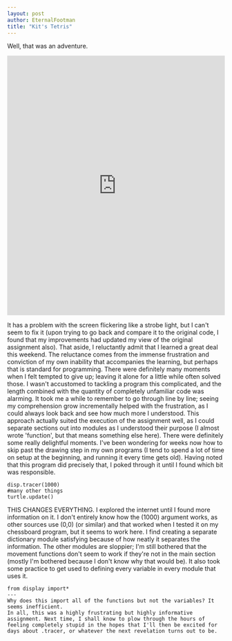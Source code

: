 ```yaml
---
layout: post
author: EternalFootman
title: "Kit's Tetris"
---
```


Well, that was an adventure.

<iframe src="https://trinket.io/embed/python/5ecb41f610" width="100%" height="600" frameborder="0" marginwidth="0" marginheight="0" allowfullscreen></iframe>

It has a problem with the screen flickering like a strobe light, but I can't seem to fix it (upon trying to go back and compare it to the original code, I found that my improvements had updated my view of the original assignment also).
That aside, I reluctantly admit that I learned a great deal this weekend. The reluctance comes from the immense frustration and conviction of my own inability that accompanies the learning, but perhaps that is standard for programming. There were definitely many moments when I felt tempted to give up; leaving it alone for a little while often solved those.
I wasn't accustomed to tackling a program this complicated, and the length combined with the quantity of completely unfamiliar code was alarming. It took me a while to remember to go through line by line; seeing my comprehension grow incrementally helped with the frustration, as I could always look back and see how much more I understood. This approach actually suited the execution of the assignment well, as I could separate sections out into modules as I understood their purpose (I almost wrote 'function', but that means something else here).
There were definitely some really delightful moments. I've been wondering for weeks now how to skip past the drawing step in my own programs (I tend to spend a lot of time on setup at the beginning, and running it every time gets old). Having noted that this program did precisely that, I poked through it until I found which bit was responsible.
```
disp.tracer(1000)
#many other things
turtle.update()
```
THIS CHANGES EVERYTHING. I explored the internet until I found more information on it. I don't entirely know how the (1000) argument works, as other sources use (0,0) (or similar) and that worked when I tested it on my chessboard program, but it seems to work here.
I find creating a separate dictionary module satisfying because of how neatly it separates the information. The other modules are sloppier; I'm still bothered that the movement functions don't seem to work if they're not in the main section (mostly I'm bothered because I don't know why that would be). It also took some practice to get used to defining every variable in every module that uses it.
```
from display import*
---
Why does this import all of the functions but not the variables? It seems inefficient.
In all, this was a highly frustrating but highly informative assignment. Next time, I shall know to plow through the hours of feeling completely stupid in the hopes that I'll then be excited for days about .tracer, or whatever the next revelation turns out to be.
